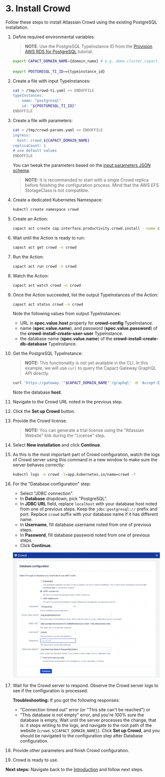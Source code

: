 # 3. Install Crowd

Follow these steps to install Atlassian Crowd using the existing PostgreSQL installation.

1. Define required environmental variables:

   > **NOTE**: Use the PostgreSQL TypeInstance ID from the [Provision AWS RDS for PostgreSQL](./2-aws-rds-provisioning.md) tutorial.

   ```bash
   export CAPACT_DOMAIN_NAME={domain_name} # e.g. demo.cluster.capact.dev
   
   export POSTGRESQL_TI_ID=={typeinstance_id}
   ```

1. Create a file with input TypeInstances:

   ```bash
   cat > /tmp/crowd-ti.yaml << ENDOFFILE
   typeInstances:
     - name: "postgresql"
       id: "${POSTGRESQL_TI_ID}"
   ENDOFFILE
   ```   

1. Create a file with parameters:

   ```bash
   cat > /tmp/crowd-params.yaml << ENDOFFILE
   ingress:
     host: crowd.${CAPACT_DOMAIN_NAME}
   replicaCount: 1
   # use default values
   ENDOFFILE
   ```

   You can tweak the parameters based on the [input parameters JSON schema](../../../och-content/type/productivity/crowd/install-input.yaml).

   > **NOTE:** It is recommended to start with a single Crowd replica before finishing the configuration process. Mind that the AWS EFS StorageClass is not compatible.

1. Create a dedicated Kubernetes Namespace:

   ```bash
   kubectl create namespace crowd
   ```

1. Create an Action:

   ```bash
   capact act create cap.interface.productivity.crowd.install --name crowd --namespace crowd --parameters-from-file /tmp/crowd-params.yaml --type-instances-from-file /tmp/crowd-ti.yaml
   ```

1. Wait until the Action is ready to run:

    ```bash
    capact act get crowd -n crowd
    ```   

1. Run the Action:

    ```bash
    capact act run crowd -n crowd
    ```

1. Watch the Action:

    ```bash
    capact act watch crowd -n crowd
    ```

1. Once the Action succeeded, list the output TypeInstances of the Action:

   ```bash
   capact act status crowd -n crowd
   ```

   Note the following values from output TypeInstances:
    - URL in **spec.value.host** property for **crowd-config** TypeInstance.
    - name (**spec.value.name**), and password (**spec.value.password**) of the **crowd-install-create-user-user** TypeInstance.
    - the database name (**spec.value.name**) of the **crowd-install-create-db-database** TypeInstance.

1. Get the PostgreSQL TypeInstance:

   > **NOTE:** This functionality is not yet available in the CLI. In this example, we will use `curl` to query the Capact Gateway GraphQL API directly.

   ```bash
   curl 'https://gateway.'"$CAPACT_DOMAIN_NAME"'/graphql' -H 'Accept-Encoding: gzip, deflate, br' -H 'Content-Type: application/json' -H 'Accept: application/json' -H 'Connection: keep-alive' -H 'DNT: 1' -H 'Origin: https://gateway.'$CAPACT_DOMAIN_NAME -H 'Authorization: Basic Z3JhcGhxbDp0MHBfczNjcjN0' --data-binary '{"query":"\nquery TypeInstance($typeInstance:ID!) {\n  typeInstance(id:$typeInstance) {\n    latestResourceVersion {\n      spec {\n        value\n      }\n    }\n  }\n}","variables":{"typeInstance":"'"$POSTGRESQL_TI_ID"'"}}' --compressed
   ```

   Note the database **host**.

1. Navigate to the Crowd URL noted in the previous step.
1. Click the **Set up Crowd** button.
1. Provide the Crowd license.

   > **NOTE:** You can generate a trial license using the "Atlassian Website" link during the "License" step.

1. Select **New installation** and click **Continue**.
1. As this is the most important part of Crowd configuration, watch the logs of Crowd server using this command in a new window to make sure the server behaves correctly:

   ```bash
   kubectl logs -n crowd -l=app.kubernetes.io/name=crowd -f
   ```

1. For the "Database configuration" step:
    - Select "JDBC connection".
    - In **Database** dropdown, pick "PostgreSQL".
    - In **JDBC URL** field, replace `localhost` with your database host noted from one of previous steps. Keep the `jdbc:postgresql://` prefix and port. Replace `crowd` suffix with your database name if it has different name.
    - In **Username**, fill database username noted from one of previous steps.
    - In **Password**, fill database password noted from one of previous steps.
    - Click **Continue**.

   ![Database configuration](./assets/crowd-db.png)

1. Wait for the Crowd server to respond. Observe the Crowd server logs to see if the configuration is processed.

   **Troubleshooting:** If you got the following responses:
    - "Connection timed out" error (or "This site can't be reached") or
    - "This database is not empty" error, and you're 100% sure the database is empty, Wait until the server processes the change, that is: it stops writing to the logs, and navigate to the root path of the website (`crowd.${CAPACT_DOMAIN_NAME}`). Click **Set up Crowd**, and you should be navigated to the configuration step after Database configuration.

1. Provide other parameters and finish Crowd configuration.
1. Crowd is ready to use.

**Next steps:** Navigate back to the [Introduction](./0-intro.md) and follow next steps.
